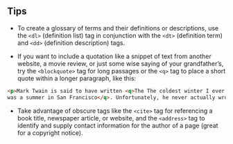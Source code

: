 ## Tips

- To create a glossary of terms and their definitions or descriptions, use the `<dl>` (definition list) tag in conjunction with the `<dt>` (definition term) and `<dd>` (definition description) tags.

- If you want to include a quotation like a snippet of text from another website, a movie review, or just some wise saying of your grandfather’s, try the `<blockquote>` tag for long passages or the `<q>` tag to place a short quote within a longer paragraph, like this:

 ```html
<p>Mark Twain is said to have written <q>The The coldest winter I ever spent
was a summer in San Francisco</q>. Unfortunately, he never actually wrote that famous quote.</p>
```

- Take advantage of obscure tags like the `<cite>` tag for referencing a book title, newspaper article, or website, and the `<address>` tag to identify and supply contact information for the author of a page (great for a copyright notice).